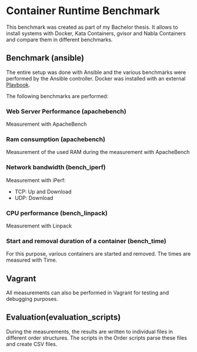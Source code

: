 # Container Runtime Benchmark

This benchmark was created as part of my Bachelor thesis. It allows to install systems with Docker, Kata Containers, gvisor and Nabla Containers and compare them in different benchmarks.

## Benchmark (ansible)

The entire setup was done with Ansible and the various benchmarks were performed by the Ansible controller. Docker was installed with an external [Playbook](https://github.com/nickjj/ansible-docker).

The following benchmarks are performed:

### Web Server Performance (apachebench)

Measurement with ApacheBench

### Ram consumption (apachebench)

Measurement of the used RAM during the measurement with ApacheBench

### Network bandwidth (bench_iperf)

Measurement with iPerf:

- TCP: Up and Download
- UDP: Download

### CPU performance (bench_linpack)

Measurement with Linpack

### Start and removal duration of a container (bench_time)

For this purpose, various containers are started and removed. The times are measured with Time.

## Vagrant

All measurements can also be performed in Vagrant for testing and debugging purposes.

## Evaluation(evaluation_scripts)

During the measurements, the results are written to individual files in different order structures. The scripts in the Order scripts parse these files and create CSV files.
